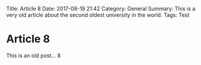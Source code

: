 Title: Article 8
Date: 2017-08-19 21:42
Category: General
Summary: This is a very old article about the second oldest university in the world.
Tags: Test

# Article 8

This is an old post... 8